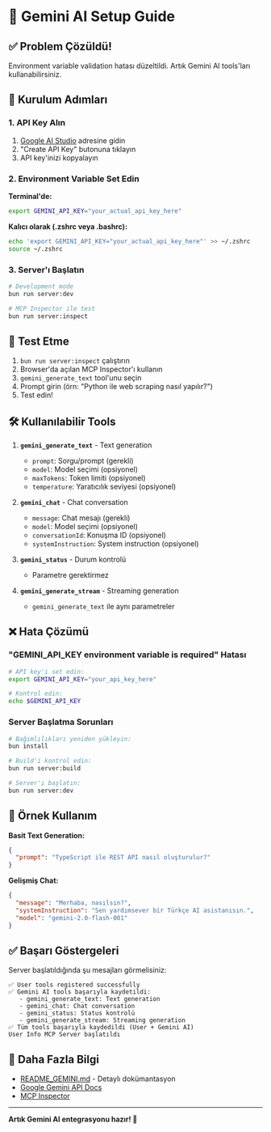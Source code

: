 # 🚀 Gemini AI Setup Guide

## ✅ Problem Çözüldü!

Environment variable validation hatası düzeltildi. Artık Gemini AI tools'ları kullanabilirsiniz.

## 🔧 Kurulum Adımları

### 1. API Key Alın
1. [Google AI Studio](https://makersuite.google.com/app/apikey) adresine gidin
2. "Create API Key" butonuna tıklayın  
3. API key'inizi kopyalayın

### 2. Environment Variable Set Edin

**Terminal'de:**
```bash
export GEMINI_API_KEY="your_actual_api_key_here"
```

**Kalıcı olarak (.zshrc veya .bashrc):**
```bash
echo 'export GEMINI_API_KEY="your_actual_api_key_here"' >> ~/.zshrc
source ~/.zshrc
```

### 3. Server'ı Başlatın

```bash
# Development mode
bun run server:dev

# MCP Inspector ile test
bun run server:inspect
```

## 🧪 Test Etme

1. `bun run server:inspect` çalıştırın
2. Browser'da açılan MCP Inspector'ı kullanın
3. `gemini_generate_text` tool'unu seçin
4. Prompt girin (örn: "Python ile web scraping nasıl yapılır?")
5. Test edin!

## 🛠️ Kullanılabilir Tools

1. **`gemini_generate_text`** - Text generation
   - `prompt`: Sorgu/prompt (gerekli)
   - `model`: Model seçimi (opsiyonel)
   - `maxTokens`: Token limiti (opsiyonel)
   - `temperature`: Yaratıcılık seviyesi (opsiyonel)

2. **`gemini_chat`** - Chat conversation
   - `message`: Chat mesajı (gerekli)
   - `model`: Model seçimi (opsiyonel)
   - `conversationId`: Konuşma ID (opsiyonel)
   - `systemInstruction`: System instruction (opsiyonel)

3. **`gemini_status`** - Durum kontrolü
   - Parametre gerektirmez

4. **`gemini_generate_stream`** - Streaming generation
   - `gemini_generate_text` ile aynı parametreler

## ❌ Hata Çözümü

### "GEMINI_API_KEY environment variable is required" Hatası
```bash
# API key'i set edin:
export GEMINI_API_KEY="your_api_key_here"

# Kontrol edin:
echo $GEMINI_API_KEY
```

### Server Başlatma Sorunları
```bash
# Bağımlılıkları yeniden yükleyin:
bun install

# Build'i kontrol edin:
bun run server:build

# Server'ı başlatın:
bun run server:dev
```

## 🎯 Örnek Kullanım

**Basit Text Generation:**
```json
{
  "prompt": "TypeScript ile REST API nasıl oluşturulur?"
}
```

**Gelişmiş Chat:**
```json
{
  "message": "Merhaba, nasılsın?",
  "systemInstruction": "Sen yardımsever bir Türkçe AI asistanısın.",
  "model": "gemini-2.0-flash-001"
}
```

## ✅ Başarı Göstergeleri

Server başlatıldığında şu mesajları görmelisiniz:
```
✅ User tools registered successfully
✅ Gemini AI tools başarıyla kaydetildi:
   - gemini_generate_text: Text generation
   - gemini_chat: Chat conversation
   - gemini_status: Status kontrolü
   - gemini_generate_stream: Streaming generation
✅ Tüm tools başarıyla kaydedildi (User + Gemini AI)
User Info MCP Server başlatıldı
```

## 🔗 Daha Fazla Bilgi

- [README_GEMINI.md](./README_GEMINI.md) - Detaylı dokümantasyon
- [Google Gemini API Docs](https://ai.google.dev/docs)
- [MCP Inspector](https://github.com/modelcontextprotocol/inspector)

---

**Artık Gemini AI entegrasyonu hazır! 🎉**

